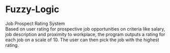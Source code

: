 # Fuzzy-Logic
Job Prospect Rating System<br/>
Based on user rating for prospective job opportunities on criteria like salary, job description and proximity to workplace,
the program outputs a rating for each job on a scale of 10.
The user can then pick the job with the highest rating.
